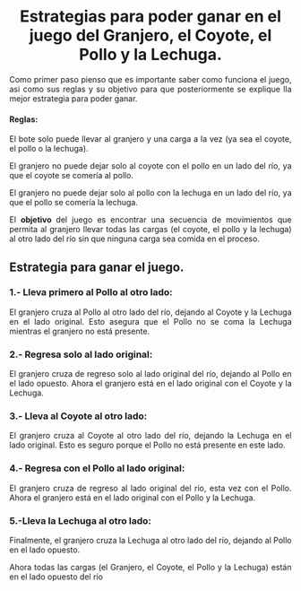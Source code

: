 # <h1 align="center">Estrategias para poder ganar en el juego del Granjero, el Coyote, el Pollo y la Lechuga.</h1> #

<div style="text-align: justify"> <p> Como primer paso pienso que es importante saber como funciona el juego, asi como sus reglas y su objetivo para que posteriormente se explique lla mejor estrategia para poder ganar. </div>

<h4> Reglas: </h4>

<div style="text-align: justify"> <p>El bote solo puede llevar al granjero y una carga a la vez (ya sea el coyote, el pollo o la lechuga).

El granjero no puede dejar solo al coyote con el pollo en un lado del río, ya que el coyote se comería al pollo.

El granjero no puede dejar solo al pollo con la lechuga en un lado del río, ya que el pollo se comería la lechuga.

El <strong> objetivo </strong> del juego es encontrar una secuencia de movimientos que permita al granjero llevar todas las cargas (el coyote, el pollo y la lechuga) al otro lado del río sin que ninguna carga sea comida en el proceso. <p> </div>

<h2> Estrategia para ganar el juego. </h2>

<div style="text-align: justify"> <h3> 1.- Lleva primero al Pollo al otro lado: </h3>

El granjero cruza al Pollo al otro lado del río, dejando al Coyote y la Lechuga en el lado original. Esto asegura que el Pollo no se coma la Lechuga mientras el granjero no está presente.

<h3> 2.- Regresa solo al lado original: </h3> 

El granjero cruza de regreso solo al lado original del río, dejando al Pollo en el lado opuesto. Ahora el granjero está en el lado original con el Coyote y la Lechuga.

<h3>3.- Lleva al Coyote al otro lado: </h3>

El granjero cruza al Coyote al otro lado del río, dejando la Lechuga en el lado original. Esto es seguro porque el Pollo no está presente en este lado.

<h3>4.- Regresa con el Pollo al lado original: </h3>

El granjero cruza de regreso al lado original del río, esta vez con el Pollo. Ahora el granjero está en el lado original con el Pollo y la Lechuga.

<h3>5.-Lleva la Lechuga al otro lado: </h3>

Finalmente, el granjero cruza la Lechuga al otro lado del río, dejando al Pollo en el lado opuesto. 

Ahora todas las cargas (el Granjero, el Coyote, el Pollo y la Lechuga) están en el lado opuesto del río </div>
